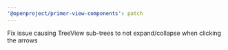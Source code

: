 ```yaml
---
'@openproject/primer-view-components': patch
---
```


Fix issue causing TreeView sub-trees to not expand/collapse when clicking the arrows
